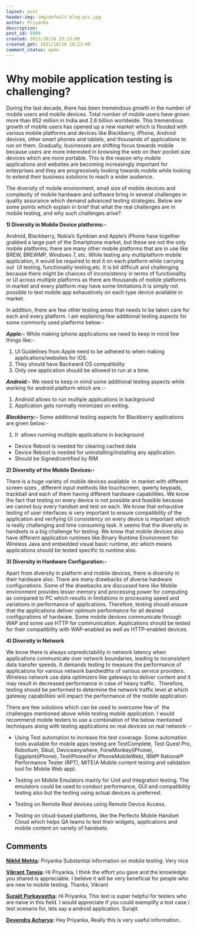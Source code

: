 ```yaml
---
layout: post
header-img: img/default-blog-pic.jpg
author: Priyanka
description: 
post_id: 9900
created: 2011/10/10 23:23:09
created_gmt: 2011/10/10 18:23:09
comment_status: open
---
```


# Why mobile application testing is challenging?

<p style="text-align: left;">During  the last decade, there has been tremendous growth in the number of  mobile users and mobile devices. Total number of mobile users have grown  more than 852 million in India and 2.6 billion worldwide. This  tremendous growth of mobile users has opened up a new market which is  flooded with various mobile platforms and devices like Blackberry,  iPhone, Android devices, other smart phones and tablets, and thousands  of applications to run on them. Gradually, businesses are shifting focus  towards mobile because users are more interested in browsing the web on  their pocket size devices which are more portable. This is the reason  why mobile applications and websites are becoming increasingly important  for enterprises and they are progressively looking towards mobile  while looking to extend their business solutions to reach a wider  audience.</p>

<p>The  diversity of mobile environment, small size of mobile devices and  complexity of mobile hardware and software bring in several challenges  in quality assurance which demand advanced testing strategies. Below are  some points which explain in brief that what the real challenges are in  mobile testing, and why such challenges arise?<!--more--></p>
<p><strong>1) Diversity in Mobile Device platforms:-</strong>
<p style="text-align: left;">Android,  Blackberry, Nokia’s Symbian and Apple’s iPhone have together grabbed a  large part of the Smartphone market, but these are not the only mobile  platforms; there are many other mobile platforms that are in use like  BREW, BREWMP, Windows 7, etc. While testing any multiplatform mobile  application, it would be required to test it on each platform while  carrying out  UI testing, functionality testing,etc. It is bit difficult  and challenging because there might be chances of inconsistency in  terms of functionality or UI across multiple platforms as there are  thousands of mobile platforms in market and every platform may have some  limitations.It is simply not possible to test mobile app exhaustively  on each type device available in market.</p>
In  addition, there are few other testing areas that needs to be taken care  for each and every platform. I am explaining few additional testing  aspects for some commonly used platforms below:-</p>
<p><em><strong>Apple:-</strong></em>
While making iphone applications we need to keep in mind few things like:-
<ol>
    <li> UI Guidelines from Apple need to be adhered to when making applications/websites for IOS.</li>
    <li>They should have Backward OS compatibility</li>
    <li>Only one application should be allowed to run at a time.</li>
</ol>
<em><strong>Android:-</strong></em>
We need to keep in mind some additional testing aspects while working for android platform which are :-
<ol>
    <li> Android allows to run multiple applications in background</li>
    <li> Application gets normally minimized on exiting.</li>
</ol>
<em><strong>Blackberry:-</strong></em>
Some additional testing aspects for Blackberry applications are given below:-
<ol>
    <li>It  allows running multiple applications in background</li>
</ol>
<ul>
    <li> Device Reboot is needed for clearing cached data</li>
    <li> Device Reboot is needed for uninstalling/installing any application.</li>
    <li> Should be Signed/certified by RIM</li>
</ul>
<strong>2) Diversity of the Mobile Devices:-</strong></p>
<p>There  is a huge variety of mobile devices available  in market with different  screen sizes , different input methods like touchscreen, qwerty  keypads, trackball and each of them having different hardware  capabilities. We know the fact that testing on every device is not  possible and feasible because we cannot buy every handset and test on  each. We know that exhaustive  testing of user interfaces is very important to ensure compatibility of  the application and verifying UI consistency on every device is  important which is really challenging and time consuming task. It seems that the diversity in handsets is a big challenge for testing.
We know that mobile devices also have different application runtimes  like Binary Runtime Environment for Wireless Java and embedded visual  basic runtime, etc which means applications should be tested specific to runtime  also.</p>
<p><strong>3) Diversity in Hardware Configuration:-</strong></p>
<p>Apart  from diversity in platform and mobile devices, there is diversity in  their hardware also. There are many drawbacks of diverse hardware  configurations. Some of the drawbacks are discussed here like Mobile  environment provides lesser memory and processing power for computing as  compared to PC which results in limitations in processing speed and  variations in performance of applications. Therefore, testing should  ensure that the applications deliver optimum performance for all desired  configurations of hardware. Some mobile devices communicate through WAP  and some use HTTP for communication. Applications should be tested for  their compatibility with WAP-enabled as well as HTTP-enabled devices.</p>
<p><strong>4) Diversity in Network</strong></p>
<p>We  know there is always unpredictability in network latency when  applications communicate over network boundaries, leading to  inconsistent data transfer speeds. It demands testing to measure the  performance of applications for various network bandwidths of various  service providers. Wireless network use data optimizers like gateways to  deliver content and it may result in decreased performance in case of  heavy traffic.  Therefore, testing should be performed to determine the  network traffic level at which gateway capabilities will impact the  performance of the mobile application.</p>
<p>There  are few solutions which can be used to overcome few of  the challenges mentioned above while testing mobile application. I  would recommend mobile testers to use a combination of the below  mentioned techniques along with testing applications on real devices on  real network: -
<ul>
    <li>Using  Test automation to increase the test coverage. Some automation tools  available for mobile apps testing are TestComplete, Test Quest Pro,  Robotium, Sikuli, Deviceanywhere, FoneMonkey(iPhone), Eggplant(iPhone),  TestiPhone(For iPhoneMobileWeb), IBM® Rational® Performance Tester  (RPT), MITE(A Mobile content testing and validation tool for Mobile Web  app).</li>
</ul>
<ul>
    <li> Testing  on Mobile Emulators mainly for Unit and Integration testing. The  emulators could be used to conduct performance, GUI and compatibility  testing also but the testing using actual devices is preferred.</li>
</ul>
<ul>
    <li> Testing on Remote Real devices using Remote Device Access.</li>
</ul>
<ul>
    <li>Testing  on cloud-based platforms, like the Perfecto Mobile Handset Cloud which  helps QA teams to test their widgets, applications and mobile content on  variety of handsets.</li>
</ul></p>

## Comments

**[Nikhil Mehta](#6246 "2011-11-23 12:58:15"):** Priyanka Substantial information on mobile testing. Very nice

**[Vikrant Taneja](#6015 "2011-10-12 15:26:25"):** Hi Priyanka, I think the effort you gave and the knowledge you shared is appreciable. I believe it will be very beneficial for people who are new to mobile testing. Thanks, Vikrant

**[Surajit Purkayastha](#6140 "2011-11-07 18:40:49"):** Hi Priyanka, This text is super helpful for testers who are naive in this field. I would appreciate if you could exemplify a test case / test scenario for, lets say a android application. Surajit

**[Devendra Acharya](#7918 "2012-03-14 16:14:10"):** Hey Priyanka, Really this is very useful information..

